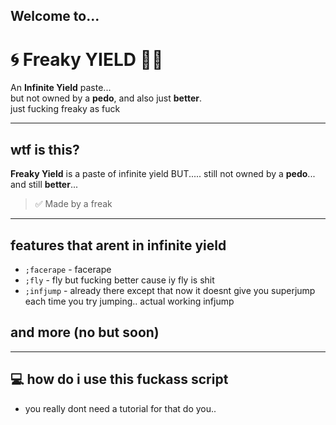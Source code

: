## Welcome to...
# 🌀 Freaky YIELD 🍑😈

An **Infinite Yield** paste...  
but not owned by a **pedo**, and also just **better**.  
just fucking freaky as fuck

---

## wtf is this?

**Freaky Yield** is a paste of infinite yield
BUT..... still not owned by a **pedo**... and still **better**...

> ✅ Made by a freak

---

## features that arent in infinite yield

- `;facerape` - facerape
- `;fly` - fly but fucking better cause iy fly is shit
- `;infjump` - already there except that now it doesnt give you superjump each time you try jumping.. actual working infjump
## and more (no but soon)

---

## 💻 how do i use this fuckass script

- you really dont need a tutorial for that do you..

<!--
**FreakyYield/freakyyield** is a ✨ _special_ ✨ repository because its `README.md` (this file) appears on your GitHub profile.

Here are some ideas to get you started:

- 🔭 I’m currently working on ...
- 🌱 I’m currently learning ...
- 👯 I’m looking to collaborate on ...
- 🤔 I’m looking for help with ...
- 💬 Ask me about ...
- 📫 How to reach me: ...
- 😄 Pronouns: ...
- ⚡ Fun fact: ...
-->
